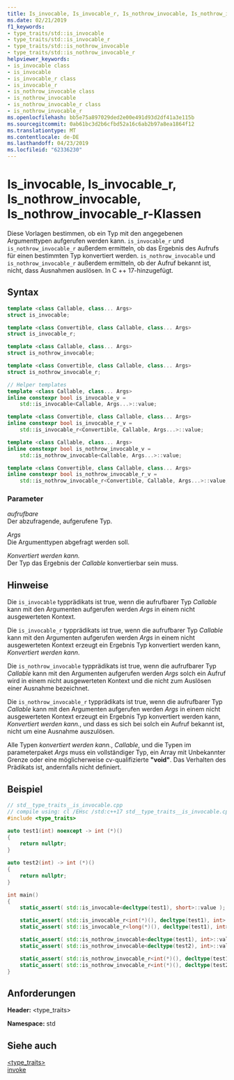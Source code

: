 ```yaml
---
title: Is_invocable, Is_invocable_r, Is_nothrow_invocable, Is_nothrow_invocable_r-Klassen
ms.date: 02/21/2019
f1_keywords:
- type_traits/std::is_invocable
- type_traits/std::is_invocable_r
- type_traits/std::is_nothrow_invocable
- type_traits/std::is_nothrow_invocable_r
helpviewer_keywords:
- is_invocable class
- is_invocable
- is_invocable_r class
- is_invocable_r
- is_nothrow_invocable class
- is_nothrow_invocable
- is_nothrow_invocable_r class
- is_nothrow_invocable_r
ms.openlocfilehash: bb5e75a897029ded2e00e491d93d2df41a3e115b
ms.sourcegitcommit: 0ab61bc3d2b6cfbd52a16c6ab2b97a8ea1864f12
ms.translationtype: MT
ms.contentlocale: de-DE
ms.lasthandoff: 04/23/2019
ms.locfileid: "62336230"
---
```

# <a name="isinvocable-isinvocabler-isnothrowinvocable-isnothrowinvocabler-classes"></a>Is_invocable, Is_invocable_r, Is_nothrow_invocable, Is_nothrow_invocable_r-Klassen

Diese Vorlagen bestimmen, ob ein Typ mit den angegebenen Argumenttypen aufgerufen werden kann. `is_invocable_r` und `is_nothrow_invocable_r` außerdem ermitteln, ob das Ergebnis des Aufrufs für einen bestimmten Typ konvertiert werden. `is_nothrow_invocable` und `is_nothrow_invocable_r` außerdem ermitteln, ob der Aufruf bekannt ist, nicht, dass Ausnahmen auslösen. In C ++ 17-hinzugefügt.

## <a name="syntax"></a>Syntax

```cpp
template <class Callable, class... Args>
struct is_invocable;

template <class Convertible, class Callable, class... Args>
struct is_invocable_r;

template <class Callable, class... Args>
struct is_nothrow_invocable;

template <class Convertible, class Callable, class... Args>
struct is_nothrow_invocable_r;

// Helper templates
template <class Callable, class... Args>
inline constexpr bool is_invocable_v =
    std::is_invocable<Callable, Args...>::value;

template <class Convertible, class Callable, class... Args>
inline constexpr bool is_invocable_r_v =
    std::is_invocable_r<Convertible, Callable, Args...>::value;

template <class Callable, class... Args>
inline constexpr bool is_nothrow_invocable_v =
    std::is_nothrow_invocable<Callable, Args...>::value;

template <class Convertible, class Callable, class... Args>
inline constexpr bool is_nothrow_invocable_r_v =
    std::is_nothrow_invocable_r<Convertible, Callable, Args...>::value;
```

### <a name="parameters"></a>Parameter

*aufrufbare*<br/>
Der abzufragende, aufgerufene Typ.

*Args*<br/>
Die Argumenttypen abgefragt werden soll.

*Konvertiert werden kann.*<br/>
Der Typ das Ergebnis der *Callable* konvertierbar sein muss.

## <a name="remarks"></a>Hinweise

Die `is_invocable` typprädikats ist true, wenn die aufrufbarer Typ *Callable* kann mit den Argumenten aufgerufen werden *Args* in einem nicht ausgewerteten Kontext.

Die `is_invocable_r` typprädikats ist true, wenn die aufrufbarer Typ *Callable* kann mit den Argumenten aufgerufen werden *Args* in einem nicht ausgewerteten Kontext erzeugt ein Ergebnis Typ konvertiert werden kann,  *Konvertiert werden kann*.

Die `is_nothrow_invocable` typprädikats ist true, wenn die aufrufbarer Typ *Callable* kann mit den Argumenten aufgerufen werden *Args* solch ein Aufruf wird in einem nicht ausgewerteten Kontext und die nicht zum Auslösen einer Ausnahme bezeichnet.

Die `is_nothrow_invocable_r` typprädikats ist true, wenn die aufrufbarer Typ *Callable* kann mit den Argumenten aufgerufen werden *Args* in einem nicht ausgewerteten Kontext erzeugt ein Ergebnis Typ konvertiert werden kann,  *Konvertiert werden kann.*, und dass es sich bei solch ein Aufruf bekannt ist, nicht um eine Ausnahme auszulösen.

Alle Typen *konvertiert werden kann.*, *Callable*, und die Typen im parameterpaket *Args* muss ein vollständiger Typ, ein Array mit Unbekannter Grenze oder eine möglicherweise cv-qualifizierte **"void"**. Das Verhalten des Prädikats ist, andernfalls nicht definiert.

## <a name="example"></a>Beispiel

```cpp
// std__type_traits__is_invocable.cpp
// compile using: cl /EHsc /std:c++17 std__type_traits__is_invocable.cpp
#include <type_traits>

auto test1(int) noexcept -> int (*)()
{
    return nullptr;
}

auto test2(int) -> int (*)()
{
    return nullptr;
}

int main()
{
    static_assert( std::is_invocable<decltype(test1), short>::value );

    static_assert( std::is_invocable_r<int(*)(), decltype(test1), int>::value ); 
    static_assert( std::is_invocable_r<long(*)(), decltype(test1), int>::value ); // fails

    static_assert( std::is_nothrow_invocable<decltype(test1), int>::value );
    static_assert( std::is_nothrow_invocable<decltype(test2), int>::value ); // fails

    static_assert( std::is_nothrow_invocable_r<int(*)(), decltype(test1), int>::value );
    static_assert( std::is_nothrow_invocable_r<int(*)(), decltype(test2), int>::value ); // fails
}
```

## <a name="requirements"></a>Anforderungen

**Header:** \<type_traits>

**Namespace:** std

## <a name="see-also"></a>Siehe auch

[<type_traits>](../standard-library/type-traits.md)<br/>
[invoke](functional-functions.md#invoke)<br/>
